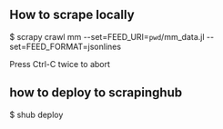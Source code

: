 ## How to scrape locally

$ scrapy crawl mm --set=FEED_URI=`pwd`/mm_data.jl --set=FEED_FORMAT=jsonlines

Press Ctrl-C twice to abort


## how to deploy to scrapinghub

$ shub deploy